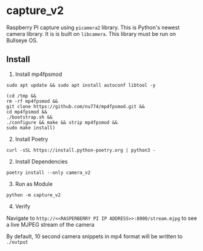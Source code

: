 # capture_v2

Raspberry PI capture using `picamera2` library. This is Python's newest camera library. It is is built on `libcamera`. This library must be run on Bullseye OS. 

## Install

1. Install mp4fpsmod
```
sudo apt update && sudo apt install autoconf libtool -y

(cd /tmp &&
rm -rf mp4fpsmod &&
git clone https://github.com/nu774/mp4fpsmod.git &&
cd mp4fpsmod &&
./bootstrap.sh &&
./configure && make && strip mp4fpsmod &&
sudo make install)
```

2. Install Poetry

```
curl -sSL https://install.python-poetry.org | python3 -
```

2. Install Dependencies
```
poetry install --only camera_v2
```


3. Run as Module

```
python -m capture_v2 
```

4. Verify

Navigate to `http://<<RASPERBERRY PI IP ADDRESS>>:8000/stream.mjpg` to see a live MJPEG stream of the camera

By default, 10 second camera snippets in mp4 format will be written to `./output`
